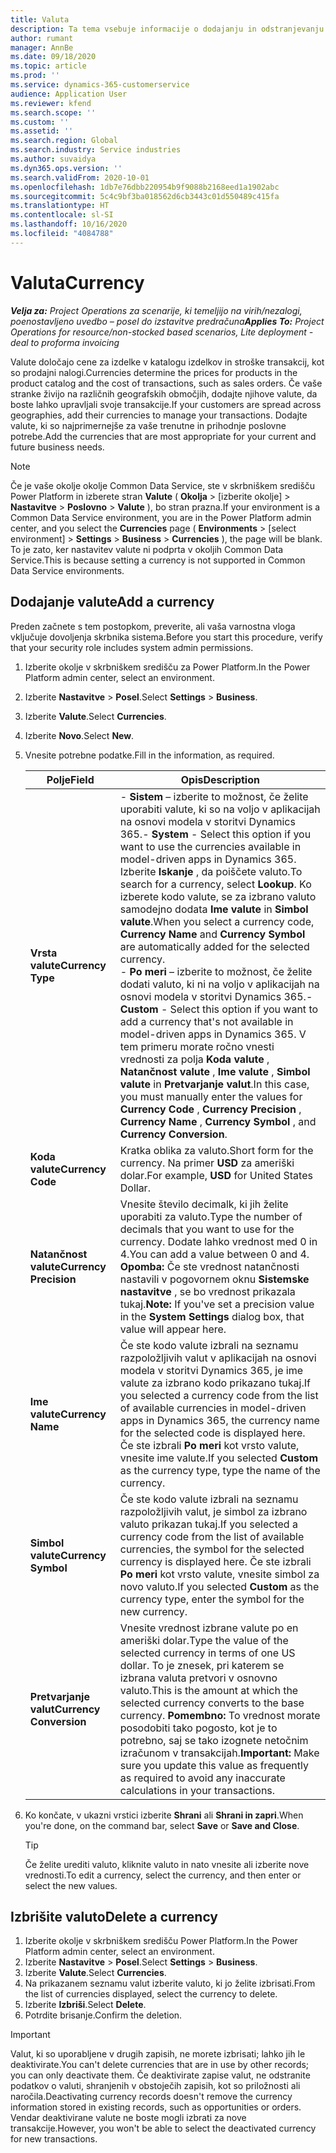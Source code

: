 ```yaml
---
title: Valuta
description: Ta tema vsebuje informacije o dodajanju in odstranjevanju vrst valut v storitvi Project Operations.
author: rumant
manager: AnnBe
ms.date: 09/18/2020
ms.topic: article
ms.prod: ''
ms.service: dynamics-365-customerservice
audience: Application User
ms.reviewer: kfend
ms.search.scope: ''
ms.custom: ''
ms.assetid: ''
ms.search.region: Global
ms.search.industry: Service industries
ms.author: suvaidya
ms.dyn365.ops.version: ''
ms.search.validFrom: 2020-10-01
ms.openlocfilehash: 1db7e76dbb220954b9f9088b2168eed1a1902abc
ms.sourcegitcommit: 5c4c9bf3ba018562d6cb3443c01d550489c415fa
ms.translationtype: HT
ms.contentlocale: sl-SI
ms.lasthandoff: 10/16/2020
ms.locfileid: "4084788"
---
```

# <a name="currency"></a><span data-ttu-id="6d940-103">Valuta</span><span class="sxs-lookup"><span data-stu-id="6d940-103">Currency</span></span>

<span data-ttu-id="6d940-104">_**Velja za:** Project Operations za scenarije, ki temeljijo na virih/nezalogi, poenostavljeno uvedbo – posel do izstavitve predračuna_</span><span class="sxs-lookup"><span data-stu-id="6d940-104">_**Applies To:** Project Operations for resource/non-stocked based scenarios, Lite deployment - deal to proforma invoicing_</span></span>

<span data-ttu-id="6d940-105">Valute določajo cene za izdelke v katalogu izdelkov in stroške transakcij, kot so prodajni nalogi.</span><span class="sxs-lookup"><span data-stu-id="6d940-105">Currencies determine the prices for products in the product catalog and the cost of transactions, such as sales orders.</span></span> <span data-ttu-id="6d940-106">Če vaše stranke živijo na različnih geografskih območjih, dodajte njihove valute, da boste lahko upravljali svoje transakcije.</span><span class="sxs-lookup"><span data-stu-id="6d940-106">If your customers are spread across geographies, add their currencies to manage your transactions.</span></span> <span data-ttu-id="6d940-107">Dodajte valute, ki so najprimernejše za vaše trenutne in prihodnje poslovne potrebe.</span><span class="sxs-lookup"><span data-stu-id="6d940-107">Add the currencies that are most appropriate for your current and future business needs.</span></span>  

> [!NOTE]
> <span data-ttu-id="6d940-108">Če je vaše okolje okolje Common Data Service, ste v skrbniškem središču Power Platform in izberete stran **Valute** ( **Okolja** > [izberite okolje] > **Nastavitve** > **Poslovno** > **Valute** ), bo stran prazna.</span><span class="sxs-lookup"><span data-stu-id="6d940-108">If your environment is a Common Data Service environment, you are in the Power Platform admin center, and you select the **Currencies** page ( **Environments** > [select environment] > **Settings** > **Business** > **Currencies** ), the page will be blank.</span></span> <span data-ttu-id="6d940-109">To je zato, ker nastavitev valute ni podprta v okoljih Common Data Service.</span><span class="sxs-lookup"><span data-stu-id="6d940-109">This is because setting a currency is not supported in Common Data Service environments.</span></span>

## <a name="add-a-currency"></a><span data-ttu-id="6d940-110">Dodajanje valute</span><span class="sxs-lookup"><span data-stu-id="6d940-110">Add a currency</span></span>  
<span data-ttu-id="6d940-111">Preden začnete s tem postopkom, preverite, ali vaša varnostna vloga vključuje dovoljenja skrbnika sistema.</span><span class="sxs-lookup"><span data-stu-id="6d940-111">Before you start this procedure, verify that your security role includes system admin permissions.</span></span> 

1. <span data-ttu-id="6d940-112">Izberite okolje v skrbniškem središču za Power Platform.</span><span class="sxs-lookup"><span data-stu-id="6d940-112">In the Power Platform admin center, select an environment.</span></span> 
2. <span data-ttu-id="6d940-113">Izberite **Nastavitve** > **Posel**.</span><span class="sxs-lookup"><span data-stu-id="6d940-113">Select **Settings** > **Business**.</span></span>
3. <span data-ttu-id="6d940-114">Izberite **Valute**.</span><span class="sxs-lookup"><span data-stu-id="6d940-114">Select **Currencies**.</span></span>  
4. <span data-ttu-id="6d940-115">Izberite **Novo**.</span><span class="sxs-lookup"><span data-stu-id="6d940-115">Select **New**.</span></span>  
5. <span data-ttu-id="6d940-116">Vnesite potrebne podatke.</span><span class="sxs-lookup"><span data-stu-id="6d940-116">Fill in the information, as required.</span></span>  


   |          <span data-ttu-id="6d940-117">Polje</span><span class="sxs-lookup"><span data-stu-id="6d940-117">Field</span></span>          |                                                                                                                                                                                                                                                                                                                                                                            <span data-ttu-id="6d940-118">Opis</span><span class="sxs-lookup"><span data-stu-id="6d940-118">Description</span></span>                                                                                                                                                                                                                                                                                                                                                                            |
   |-------------------------|-------------------------------------------------------------------------------------------------------------------------------------------------------------------------------------------------------------------------------------------------------------------------------------------------------------------------------------------------------------------------------------------------------------------------------------------------------------------------------------------------------------------------------------------------------------------------------------------------------------------------------------------------------------------------------------------------------------------------------------------------------------------|
   |    <span data-ttu-id="6d940-119">**Vrsta valute**</span><span class="sxs-lookup"><span data-stu-id="6d940-119">**Currency Type**</span></span>    | <span data-ttu-id="6d940-120">- **Sistem** – izberite to možnost, če želite uporabiti valute, ki so na voljo v aplikacijah na osnovi modela v storitvi Dynamics 365.</span><span class="sxs-lookup"><span data-stu-id="6d940-120">- **System** - Select this option if you want to use the currencies available in model-driven apps in Dynamics 365.</span></span> <span data-ttu-id="6d940-121">Izberite **Iskanje** , da poiščete valuto.</span><span class="sxs-lookup"><span data-stu-id="6d940-121">To search for a currency,  select **Lookup**.</span></span> <span data-ttu-id="6d940-122">Ko izberete kodo valute, se za izbrano valuto samodejno dodata **Ime valute** in **Simbol valute**.</span><span class="sxs-lookup"><span data-stu-id="6d940-122">When you select a currency code, **Currency Name** and **Currency Symbol** are automatically added for the selected currency.</span></span><br /><span data-ttu-id="6d940-123">- **Po meri** – izberite to možnost, če želite dodati valuto, ki ni na voljo v aplikacijah na osnovi modela v storitvi Dynamics 365.</span><span class="sxs-lookup"><span data-stu-id="6d940-123">- **Custom** - Select this option if you want to add a currency that's not available in model-driven apps in Dynamics 365.</span></span> <span data-ttu-id="6d940-124">V tem primeru morate ročno vnesti vrednosti za polja **Koda valute** , **Natančnost valute** , **Ime valute** , **Simbol valute** in **Pretvarjanje valut**.</span><span class="sxs-lookup"><span data-stu-id="6d940-124">In this case, you must manually enter the values for **Currency Code** , **Currency Precision** , **Currency Name** , **Currency Symbol** , and **Currency Conversion**.</span></span> |
   |    <span data-ttu-id="6d940-125">**Koda valute**</span><span class="sxs-lookup"><span data-stu-id="6d940-125">**Currency Code**</span></span>    |                                                                                                                                                                                                                                                                                                                                            <span data-ttu-id="6d940-126">Kratka oblika za valuto.</span><span class="sxs-lookup"><span data-stu-id="6d940-126">Short form for the currency.</span></span> <span data-ttu-id="6d940-127">Na primer **USD** za ameriški dolar.</span><span class="sxs-lookup"><span data-stu-id="6d940-127">For example, **USD** for United States Dollar.</span></span>                                                                                                                                                                                                                                                                                                                                            |
   | <span data-ttu-id="6d940-128">**Natančnost valute**</span><span class="sxs-lookup"><span data-stu-id="6d940-128">**Currency Precision**</span></span>  |                                                                                                                                                                                  <span data-ttu-id="6d940-129">Vnesite število decimalk, ki jih želite uporabiti za valuto.</span><span class="sxs-lookup"><span data-stu-id="6d940-129">Type the number of decimals that you want to use for the currency.</span></span>  <span data-ttu-id="6d940-130">Dodate lahko vrednost med 0 in 4.</span><span class="sxs-lookup"><span data-stu-id="6d940-130">You can add a value between 0 and 4.</span></span> <span data-ttu-id="6d940-131">**Opomba:** Če ste vrednost natančnosti nastavili v pogovornem oknu **Sistemske nastavitve** , se bo vrednost prikazala tukaj.</span><span class="sxs-lookup"><span data-stu-id="6d940-131">**Note:**  If you've set a precision value in the **System Settings** dialog box, that value will appear here.</span></span>                                                                                                                                                                                  |
   |    <span data-ttu-id="6d940-132">**Ime valute**</span><span class="sxs-lookup"><span data-stu-id="6d940-132">**Currency Name**</span></span>    |                                                                                                                                                                                                                                         <span data-ttu-id="6d940-133">Če ste kodo valute izbrali na seznamu razpoložljivih valut v aplikacijah na osnovi modela v storitvi Dynamics 365, je ime valute za izbrano kodo prikazano tukaj.</span><span class="sxs-lookup"><span data-stu-id="6d940-133">If you selected a currency code from the list of available currencies in model-driven apps in Dynamics 365, the currency name for the selected code is displayed here.</span></span> <span data-ttu-id="6d940-134">Če ste izbrali **Po meri** kot vrsto valute, vnesite ime valute.</span><span class="sxs-lookup"><span data-stu-id="6d940-134">If you selected **Custom** as the currency type, type the name of the currency.</span></span>                                                                                                                                                                                                                                          |
   |   <span data-ttu-id="6d940-135">**Simbol valute**</span><span class="sxs-lookup"><span data-stu-id="6d940-135">**Currency Symbol**</span></span>   |                                                                                                                                                                                                                                                                      <span data-ttu-id="6d940-136">Če ste kodo valute izbrali na seznamu razpoložljivih valut, je simbol za izbrano valuto prikazan tukaj.</span><span class="sxs-lookup"><span data-stu-id="6d940-136">If you selected a currency code from the list of available currencies, the symbol for the selected currency is displayed here.</span></span> <span data-ttu-id="6d940-137">Če ste izbrali **Po meri** kot vrsto valute, vnesite simbol za novo valuto.</span><span class="sxs-lookup"><span data-stu-id="6d940-137">If you selected **Custom** as the currency type, enter the symbol for the new currency.</span></span>                                                                                                                                                                                                                                                                       |
   | <span data-ttu-id="6d940-138">**Pretvarjanje valut**</span><span class="sxs-lookup"><span data-stu-id="6d940-138">**Currency Conversion**</span></span> |                                                                                                                                                                                                                                     <span data-ttu-id="6d940-139">Vnesite vrednost izbrane valute po en ameriški dolar.</span><span class="sxs-lookup"><span data-stu-id="6d940-139">Type the value of the selected currency in terms of one US dollar.</span></span> <span data-ttu-id="6d940-140">To je znesek, pri katerem se izbrana valuta pretvori v osnovno valuto.</span><span class="sxs-lookup"><span data-stu-id="6d940-140">This is the amount at which the selected currency converts to the base currency.</span></span> <span data-ttu-id="6d940-141">**Pomembno:** To vrednost morate posodobiti tako pogosto, kot je to potrebno, saj se tako izognete netočnim izračunom v transakcijah.</span><span class="sxs-lookup"><span data-stu-id="6d940-141">**Important:**  Make sure you update this value as frequently as required to avoid any inaccurate calculations in your transactions.</span></span>                                                                                                                                                                                                                                      |


6. <span data-ttu-id="6d940-142">Ko končate, v ukazni vrstici izberite **Shrani** ali **Shrani in zapri**.</span><span class="sxs-lookup"><span data-stu-id="6d940-142">When you're done, on the command bar, select **Save** or **Save and Close**.</span></span>  

   > [!TIP]
   >  <span data-ttu-id="6d940-143">Če želite urediti valuto, kliknite valuto in nato vnesite ali izberite nove vrednosti.</span><span class="sxs-lookup"><span data-stu-id="6d940-143">To edit a currency, select the currency, and then enter or select the new values.</span></span>  

## <a name="delete-a-currency"></a><span data-ttu-id="6d940-144">Izbrišite valuto</span><span class="sxs-lookup"><span data-stu-id="6d940-144">Delete a currency</span></span>  

1. <span data-ttu-id="6d940-145">Izberite okolje v skrbniškem središču Power Platform.</span><span class="sxs-lookup"><span data-stu-id="6d940-145">In the Power Platform admin center, select an environment.</span></span> 
2. <span data-ttu-id="6d940-146">Izberite **Nastavitve** > **Posel**.</span><span class="sxs-lookup"><span data-stu-id="6d940-146">Select **Settings** > **Business**.</span></span>
3. <span data-ttu-id="6d940-147">Izberite **Valute**.</span><span class="sxs-lookup"><span data-stu-id="6d940-147">Select **Currencies**.</span></span>  
4. <span data-ttu-id="6d940-148">Na prikazanem seznamu valut izberite valuto, ki jo želite izbrisati.</span><span class="sxs-lookup"><span data-stu-id="6d940-148">From the list of currencies displayed, select the currency to delete.</span></span>  
5. <span data-ttu-id="6d940-149">Izberite **Izbriši**.</span><span class="sxs-lookup"><span data-stu-id="6d940-149">Select **Delete**.</span></span>  
6. <span data-ttu-id="6d940-150">Potrdite brisanje.</span><span class="sxs-lookup"><span data-stu-id="6d940-150">Confirm the deletion.</span></span>  

> [!IMPORTANT]
>  <span data-ttu-id="6d940-151">Valut, ki so uporabljene v drugih zapisih, ne morete izbrisati; lahko jih le deaktivirate.</span><span class="sxs-lookup"><span data-stu-id="6d940-151">You can't delete currencies that are in use by other records; you can only deactivate them.</span></span> <span data-ttu-id="6d940-152">Če deaktivirate zapise valut, ne odstranite podatkov o valuti, shranjenih v obstoječih zapisih, kot so priložnosti ali naročila.</span><span class="sxs-lookup"><span data-stu-id="6d940-152">Deactivating currency records doesn't remove the currency information stored in existing records, such as opportunities or orders.</span></span> <span data-ttu-id="6d940-153">Vendar deaktivirane valute ne boste mogli izbrati za nove transakcije.</span><span class="sxs-lookup"><span data-stu-id="6d940-153">However, you won't be able to select the deactivated currency for new transactions.</span></span>  
